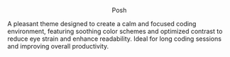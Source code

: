 <p style="text-align: center;">Posh</p>

A pleasant theme designed to create a calm and focused coding environment, featuring soothing color schemes and optimized contrast to reduce eye strain and enhance readability. Ideal for long coding sessions and improving overall productivity.
